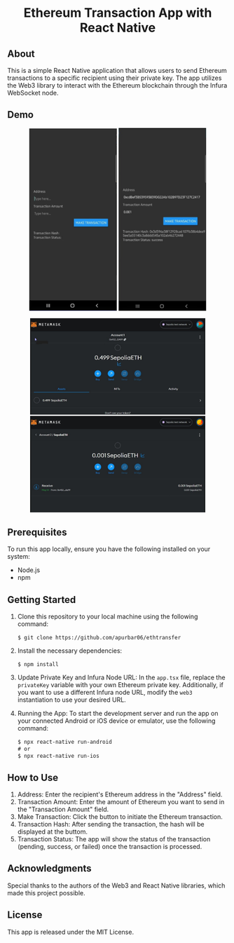 <h1 align="center">Ethereum Transaction App with React Native</h1>

## About
This is a simple React Native application that allows users to send Ethereum transactions to a specific recipient using their private key. The app utilizes the Web3 library to interact with the Ethereum blockchain through the Infura WebSocket node.

## Demo
<p align="center">
  <img src="demo/1.jpeg" width="200">
  <img src="demo/2.jpeg" width="200">
</p>
<p align="center">
  <img src="demo/3.jpeg" width="400">
  <img src="demo/4.jpeg" width="400">
</p>



## Prerequisites
To run this app locally, ensure you have the following installed on your system:
- Node.js
- npm

## Getting Started
1. Clone this repository to your local machine using the following command:
   ```
   $ git clone https://github.com/apurbar06/ethtransfer
   ```

2. Install the necessary dependencies:
   ```
   $ npm install
   ```

3. Update Private Key and Infura Node URL:
   In the `app.tsx` file, replace the `privateKey` variable with your own Ethereum private key. Additionally, if you want to use a different Infura node URL, modify the `web3` instantiation to use your desired URL.

4. Running the App:
   To start the development server and run the app on your connected Android or iOS device or emulator, use the following command:
   ```
   $ npx react-native run-android
   # or
   $ npx react-native run-ios
   ```

## How to Use
1. Address: Enter the recipient's Ethereum address in the "Address" field.
2. Transaction Amount: Enter the amount of Ethereum you want to send in the "Transaction Amount" field.
3. Make Transaction: Click the button to initiate the Ethereum transaction.
4. Transaction Hash: After sending the transaction, the hash will be displayed at the buttom.
5. Transaction Status: The app will show the status of the transaction (pending, success, or failed) once the transaction is processed.

   
## Acknowledgments
Special thanks to the authors of the Web3 and React Native libraries, which made this project possible.

## License
This app is released under the MIT License.
